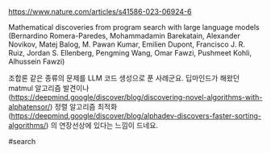 https://www.nature.com/articles/s41586-023-06924-6

Mathematical discoveries from program search with large language models (Bernardino Romera-Paredes, Mohammadamin Barekatain, Alexander Novikov, Matej Balog, M. Pawan Kumar, Emilien Dupont, Francisco J. R. Ruiz, Jordan S. Ellenberg, Pengming Wang, Omar Fawzi, Pushmeet Kohli, Alhussein Fawzi)

조합론 같은 종류의 문제를 LLM 코드 생성으로 푼 사례군요. 딥마인드가 해왔던 matmul 알고리즘 발견이나 (https://deepmind.google/discover/blog/discovering-novel-algorithms-with-alphatensor/) 정렬 알고리즘 최적화 (https://deepmind.google/discover/blog/alphadev-discovers-faster-sorting-algorithms/) 의 연장선상에 있다는 느낌이 드네요.

#search 